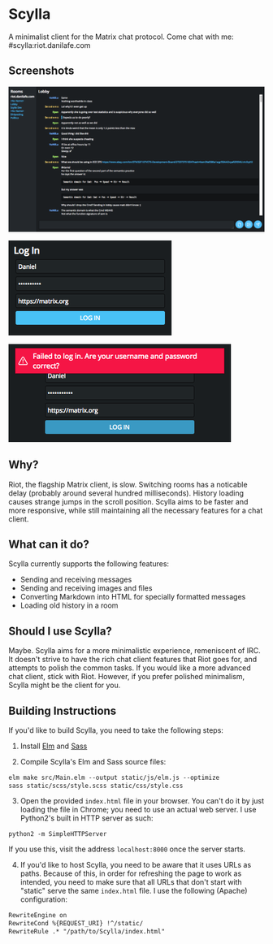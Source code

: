 # Scylla
A minimalist client for the Matrix chat protocol. Come chat with me: #scylla:riot.danilafe.com

## Screenshots
![Main View](screenshots/screenshot-1.png)

![Login View](screenshots/screenshot-2.png)

![Error](screenshots/screenshot-3.png)

## Why?
Riot, the flagship Matrix client, is slow. Switching rooms has a noticable delay (probably around several hundred milliseconds).
History loading causes strange jumps in the scroll position. Scylla aims to be faster and more responsive,
while still maintaining all the necessary features for a chat client. 

## What can it do?
Scylla currently supports the following features:
* Sending and receiving messages
* Sending and receiving images and files
* Converting Markdown into HTML for specially formatted messages
* Loading old history in a room

## Should I use Scylla?
Maybe. Scylla aims for a more minimalistic experience, remeniscent of IRC. It doesn't strive to have the rich chat client features
that Riot goes for, and attempts to polish the common tasks. If you would like a more advanced chat client, stick with Riot. However,
if you prefer polished minimalism, Scylla might be the client for you.

## Building Instructions
If you'd like to build Scylla, you need to take the following steps:
1. Install [Elm](https://elm-lang.org/) and [Sass](https://sass-lang.com/)

2. Compile Scylla's Elm and Sass source files:
```
elm make src/Main.elm --output static/js/elm.js --optimize
sass static/scss/style.scss static/css/style.css
```

3. Open the provided `index.html` file in your browser. You can't do it by just loading the file in Chrome;
you need to use an actual web server. I use Python2's built in HTTP server as such:
```
python2 -m SimpleHTTPServer
```
If you use this, visit the address `localhost:8000` once the server starts.

4. If you'd like to host Scylla, you need to be aware that it uses URLs as paths.
Because of this, in order for refreshing the page to work as intended,
you need to make sure that all URLs that don't start with "static" serve the
same `index.html` file. I use the following (Apache) configuration:
```
RewriteEngine on
RewriteCond %{REQUEST_URI} !^/static/
RewriteRule .* "/path/to/Scylla/index.html"
```
